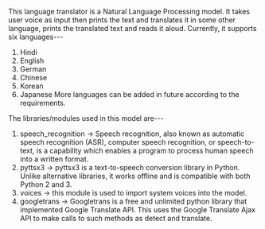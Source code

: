 This language translator is a Natural Language Processing model.
It takes user voice as input then prints the text and translates it in some other language, prints the translated text and reads it aloud.
Currently, it supports six languages---
1. Hindi
2. English
3. German
4. Chinese
5. Korean
6. Japanese
More languages can be added in future according to the requirements.

The libraries/modules used in this model are---
1. speech_recognition -> Speech recognition, also known as automatic speech recognition (ASR), computer speech recognition, or speech-to-text, is a capability which enables a program to process human speech into a written format.
2. pyttsx3 -> pyttsx3 is a text-to-speech conversion library in Python. Unlike alternative libraries, it works offline and is compatible with both Python 2 and 3.
3. voices -> this module is used to import system voices into the model.
4. googletrans -> Googletrans is a free and unlimited python library that implemented Google Translate API. This uses the Google Translate Ajax API to make calls to such methods as detect and translate.
